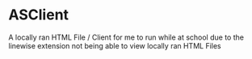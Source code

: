 # ASClient
A locally ran HTML File / Client for me to run while at school due to the linewise extension not being able to view locally ran HTML Files
